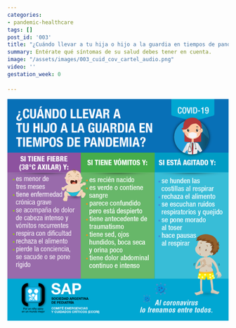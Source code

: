 ```yaml
---
categories:
- pandemic-healthcare
tags: []
post_id: '003'
title: "¿Cuándo llevar a tu hija o hijo a la guardia en tiempos de pandemia?"
summary: Entérate qué síntomas de su salud debes tener en cuenta.
image: "/assets/images/003_cuid_cov_cartel_audio.png"
video: ''
gestation_week: 0

---
```

![](/assets/images/003_cuid_cov_cartel_audio.png)